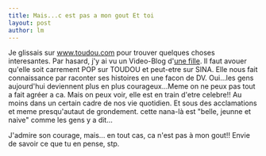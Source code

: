 ```yaml
---
title: Mais...c est pas a mon gout Et toi  
layout: post
author: lm
---
```

<p>Je glissais sur <a href="http://www.toudou.com/">www.toudou.com</a> pour trouver quelques choses interesantes. Par hasard, j&#39;y ai vu un Video-Blog d&#39;<a href="http://www.tudou.com/programs/view/4ymTqvcYEv0/" title="http://www.tudou.com/programs/view/4ymTqvcYEv0/">une fille</a>. Il faut avouer qu&#39;elle soit carrement POP sur TOUDOU et peut-etre sur SINA. Elle nous fait connaissance par raconter ses histoires en une facon de DV. Oui...les gens aujourd&#39;hui deviennent plus en plus courageux...Meme on ne peux pas tout a fait agréer a ca. Mais on peux voir, elle est en train d&#39;etre celebre!! Au moins dans un certain cadre de nos vie quotidien. Et sous des acclamations et meme presqu&#39;autaut de grondement. cette nana-là est &quot;belle, jeunne et naive&quot; comme les gens y a dit... </p>
<p>J&#39;admire son courage, mais... en tout cas, ca n&#39;est pas à mon gout!! Envie de savoir ce que tu en pense, stp.</p>
